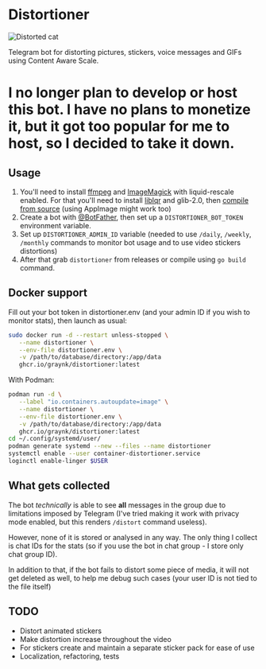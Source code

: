 # Distortioner
![Distorted cat](avatar.jpg)

Telegram bot for distorting pictures, stickers, voice messages and GIFs using Content Aware Scale.

# I no longer plan to develop or host this bot. I have no plans to monetize it, but it got too popular for me to host, so I decided to take it down.

## Usage
1. You'll need to install [ffmpeg](http://ffmpeg.org) and [ImageMagick](http://www.imagemagick.org/) with liquid-rescale enabled. For that you'll need to install [liblqr](https://github.com/carlobaldassi/liblqr) and glib-2.0, then [compile from source](https://imagemagick.org/script/install-source.php) (using AppImage might work too)
2. Create a bot with [@BotFather](https://t.me/BotFather), then set up a `DISTORTIONER_BOT_TOKEN` environment variable.
3. Set up `DISTORTIONER_ADMIN_ID` variable (needed to use `/daily`, `/weekly`, `/monthly` commands to monitor bot usage and to use video stickers distortions)
4. After that grab `distortioner` from releases or compile using `go build` command.

## Docker support
Fill out your bot token in distortioner.env (and your admin ID if you wish to monitor stats), then launch as usual:
```Bash
sudo docker run -d --restart unless-stopped \
   --name distortioner \
   --env-file distortioner.env \
   -v /path/to/database/directory:/app/data
   ghcr.io/graynk/distortioner:latest
```

With Podman:
```Bash
podman run -d \
   --label "io.containers.autoupdate=image" \
   --name distortioner \
   --env-file distortioner.env \
   -v /path/to/database/directory:/app/data
   ghcr.io/graynk/distortioner:latest
cd ~/.config/systemd/user/
podman generate systemd --new --files --name distortioner
systemctl enable --user container-distortioner.service
loginctl enable-linger $USER
```

## What gets collected
The bot _technically_ is able to see __all__ messages in the group due to limitations imposed by Telegram 
(I've tried making it work with privacy mode enabled, but this renders `/distort` command useless).

However, none of it is stored or analysed in any way. The only thing I collect is chat IDs for the stats 
(so if you use the bot in chat group - I store only chat group ID).

In addition to that, if the bot fails to distort some piece of media, it will not get deleted as well, to help me debug such cases
(your user ID is not tied to the file itself)

## TODO
* Distort animated stickers
* Make distortion increase throughout the video
* For stickers create and maintain a separate sticker pack for ease of use
* Localization, refactoring, tests
